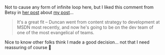 Not to cause any form of infinite loop here, but I liked this comment from Betsy in [her post](http://blogs.msdn.com/betsya/archive/2006/01/09/510992.aspx) about [my post](http://blogs.duncanmackenzie.net/duncanma/archive/2005/12/17/3412.aspx)...

> It's a great fit &#8211; Duncan went from content strategy to development at MSDN most recently, and now he's going to be on the dev team of one of the most evangelical of teams.

Nice to know other folks think I made a good decision... not that I need reassuring of course 🙂